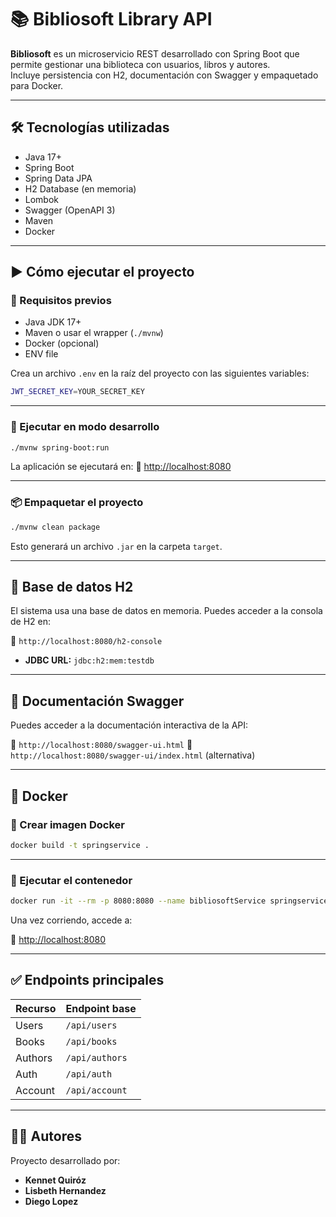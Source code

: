 # 📚 Bibliosoft Library API

**Bibliosoft** es un microservicio REST desarrollado con Spring Boot que permite gestionar una biblioteca con usuarios, libros y autores.  
Incluye persistencia con H2, documentación con Swagger y empaquetado para Docker.

---

## 🛠️ Tecnologías utilizadas

- Java 17+
- Spring Boot
- Spring Data JPA
- H2 Database (en memoria)
- Lombok
- Swagger (OpenAPI 3)
- Maven
- Docker

---

## ▶️ Cómo ejecutar el proyecto

### 🔧 Requisitos previos

- Java JDK 17+
- Maven o usar el wrapper (`./mvnw`)
- Docker (opcional)
- ENV file

Crea un archivo `.env` en la raíz del proyecto con las siguientes variables:

```bash
JWT_SECRET_KEY=YOUR_SECRET_KEY
```

---

### 🏃 Ejecutar en modo desarrollo

```bash
./mvnw spring-boot:run
````

La aplicación se ejecutará en:
📍 [http://localhost:8080](http://localhost:8080)

---

### 📦 Empaquetar el proyecto

```bash
./mvnw clean package
```

Esto generará un archivo `.jar` en la carpeta `target`.

---

## 🧪 Base de datos H2

El sistema usa una base de datos en memoria.
Puedes acceder a la consola de H2 en:

📍 `http://localhost:8080/h2-console`

* **JDBC URL:** `jdbc:h2:mem:testdb`

---

## 📑 Documentación Swagger

Puedes acceder a la documentación interactiva de la API:

📍 `http://localhost:8080/swagger-ui.html`
📍 `http://localhost:8080/swagger-ui/index.html` (alternativa)

---

## 🐳 Docker

### 🔨 Crear imagen Docker

```bash
docker build -t springservice .
```

---

### 🚀 Ejecutar el contenedor

```bash
docker run -it --rm -p 8080:8080 --name bibliosoftService springservice
```

Una vez corriendo, accede a:

📍 [http://localhost:8080](http://localhost:8080)

---

## ✅ Endpoints principales

| Recurso | Endpoint base  |
| ------- | -------------- |
| Users   | `/api/users`   |
| Books   | `/api/books`   |
| Authors | `/api/authors` |
| Auth    | `/api/auth`    |
| Account    | `/api/account`    |

---

## 👨‍💻 Autores

Proyecto desarrollado por:
- **Kennet Quiróz**
- **Lisbeth Hernandez**
- **Diego Lopez**

